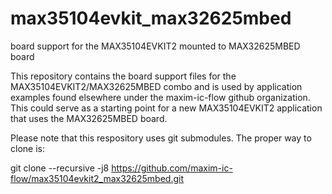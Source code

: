 # max35104evkit_max32625mbed
board support for the MAX35104EVKIT2 mounted to MAX32625MBED board

This repository contains the board support files for the MAX35104EVKIT2/MAX32625MBED combo and is used by application examples found elsewhere under the maxim-ic-flow github organization. This could serve as a starting point for a new MAX35104EVKIT2 application that uses the MAX32625MBED board.

Please note that this respository uses git submodules. The proper way to clone is:

git clone --recursive -j8 https://github.com/maxim-ic-flow/max35104evkit2_max32625mbed.git
